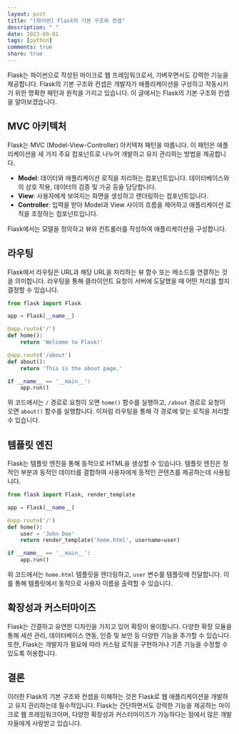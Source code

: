 ```yaml
---
layout: post
title: "[파이썬] Flask의 기본 구조와 컨셉"
description: " "
date: 2023-09-01
tags: [python]
comments: true
share: true
---
```


Flask는 파이썬으로 작성된 마이크로 웹 프레임워크로서, 가벼우면서도 강력한 기능을 제공합니다. Flask의 기본 구조와 컨셉은 개발자가 애플리케이션을 구성하고 작동시키기 위한 명확한 패턴과 원칙을 가지고 있습니다. 이 글에서는 Flask의 기본 구조와 컨셉을 알아보겠습니다.

## MVC 아키텍처

Flask는 MVC (Model-View-Controller) 아키텍처 패턴을 따릅니다. 이 패턴은 애플리케이션을 세 가지 주요 컴포넌트로 나누어 개발하고 유지 관리하는 방법을 제공합니다.

- **Model**: 데이터와 애플리케이션 로직을 처리하는 컴포넌트입니다. 데이터베이스와의 상호 작용, 데이터의 검증 및 가공 등을 담당합니다.
- **View**: 사용자에게 보여지는 화면을 생성하고 렌더링하는 컴포넌트입니다.
- **Controller**: 입력을 받아 Model과 View 사이의 흐름을 제어하고 애플리케이션 로직을 조정하는 컴포넌트입니다.

Flask에서는 모델을 정의하고 뷰와 컨트롤러를 작성하여 애플리케이션을 구성합니다.

## 라우팅

Flask에서 라우팅은 URL과 해당 URL을 처리하는 뷰 함수 또는 메소드를 연결하는 것을 의미합니다. 라우팅을 통해 클라이언트 요청이 서버에 도달했을 때 어떤 처리를 할지 결정할 수 있습니다.

```python
from flask import Flask

app = Flask(__name__)

@app.route('/')
def home():
    return 'Welcome to Flask!'

@app.route('/about')
def about():
    return 'This is the about page.'

if __name__ == '__main__':
    app.run()
```

위 코드에서는 `/` 경로로 요청이 오면 `home()` 함수를 실행하고, `/about` 경로로 요청이 오면 `about()` 함수를 실행합니다. 이처럼 라우팅을 통해 각 경로에 맞는 로직을 처리할 수 있습니다.

## 템플릿 엔진

Flask는 템플릿 엔진을 통해 동적으로 HTML을 생성할 수 있습니다. 템플릿 엔진은 정적인 부분과 동적인 데이터를 결합하여 사용자에게 동적인 콘텐츠를 제공하는데 사용됩니다.

```python
from flask import Flask, render_template

app = Flask(__name__)

@app.route('/')
def home():
    user = 'John Doe'
    return render_template('home.html', username=user)

if __name__ == '__main__':
    app.run()
```

위 코드에서는 `home.html` 템플릿을 렌더링하고, `user` 변수를 템플릿에 전달합니다. 이를 통해 템플릿에서 동적으로 사용자 이름을 출력할 수 있습니다.

## 확장성과 커스터마이즈

Flask는 간결하고 유연한 디자인을 가지고 있어 확장이 용이합니다. 다양한 확장 모듈을 통해 세션 관리, 데이터베이스 연동, 인증 및 보안 등 다양한 기능을 추가할 수 있습니다. 또한, Flask는 개발자가 필요에 따라 커스텀 로직을 구현하거나 기존 기능을 수정할 수 있도록 허용합니다.

## 결론

이러한 Flask의 기본 구조와 컨셉을 이해하는 것은 Flask로 웹 애플리케이션을 개발하고 유지 관리하는데 필수적입니다. Flask는 간단하면서도 강력한 기능을 제공하는 마이크로 웹 프레임워크이며, 다양한 확장성과 커스터마이즈가 가능하다는 점에서 많은 개발자들에게 사랑받고 있습니다.